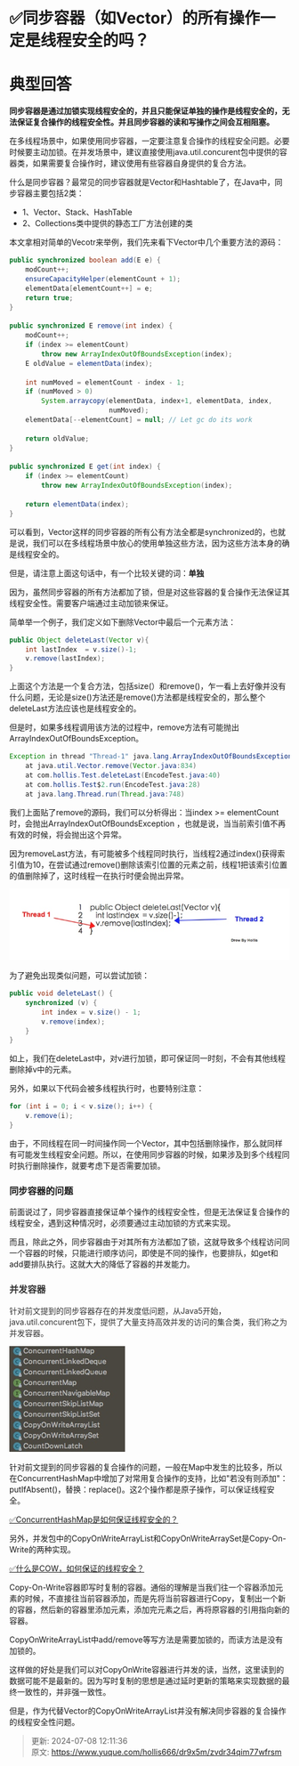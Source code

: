 # ✅同步容器（如Vector）的所有操作一定是线程安全的吗？

# 典型回答


**同步容器是通过加锁实现线程安全的，并且只能保证单独的操作是线程安全的，无法保证复合操作的线程安全性。并且同步容器的读和写操作之间会互相阻塞。**



在多线程场景中，如果使用同步容器，一定要注意复合操作的线程安全问题。必要时候要主动加锁。在并发场景中，建议直接使用java.util.concurent包中提供的容器类，如果需要复合操作时，建议使用有些容器自身提供的复合方法。



什么是同步容器？最常见的同步容器就是Vector和Hashtable了，在Java中，同步容器主要包括2类：

+ 1、Vector、Stack、HashTable
+ 2、Collections类中提供的静态工厂方法创建的类



本文拿相对简单的Vecotr来举例，我们先来看下Vector中几个重要方法的源码：

<font style="color:rgb(51, 51, 51);"></font>

```java
public synchronized boolean add(E e) {
    modCount++;
    ensureCapacityHelper(elementCount + 1);
    elementData[elementCount++] = e;
    return true;
}

public synchronized E remove(int index) {
    modCount++;
    if (index >= elementCount)
        throw new ArrayIndexOutOfBoundsException(index);
    E oldValue = elementData(index);

    int numMoved = elementCount - index - 1;
    if (numMoved > 0)
        System.arraycopy(elementData, index+1, elementData, index,
                         numMoved);
    elementData[--elementCount] = null; // Let gc do its work

    return oldValue;
}

public synchronized E get(int index) {
    if (index >= elementCount)
        throw new ArrayIndexOutOfBoundsException(index);

    return elementData(index);
}
```



可以看到，Vector这样的同步容器的所有公有方法全都是synchronized的，也就是说，我们可以在多线程场景中放心的使用单独这些方法，因为这些方法本身的确是线程安全的。



但是，请注意上面这句话中，有一个比较关键的词：**单独**



因为，虽然同步容器的所有方法都加了锁，但是对这些容器的复合操作无法保证其线程安全性。需要客户端通过主动加锁来保证。



简单举一个例子，我们定义如下删除Vector中最后一个元素方法：



```java
public Object deleteLast(Vector v){
    int lastIndex  = v.size()-1;
    v.remove(lastIndex);
}
```



上面这个方法是一个复合方法，包括size(）和remove()，乍一看上去好像并没有什么问题，无论是size()方法还是remove()方法都是线程安全的，那么整个deleteLast方法应该也是线程安全的。



但是时，如果多线程调用该方法的过程中，remove方法有可能抛出ArrayIndexOutOfBoundsException。



```java
Exception in thread "Thread-1" java.lang.ArrayIndexOutOfBoundsException: Array index out of range: 879
    at java.util.Vector.remove(Vector.java:834)
    at com.hollis.Test.deleteLast(EncodeTest.java:40)
    at com.hollis.Test$2.run(EncodeTest.java:28)
    at java.lang.Thread.run(Thread.java:748)
```



我们上面贴了remove的源码，我们可以分析得出：当index >= elementCount时，会抛出ArrayIndexOutOfBoundsException ，也就是说，当当前索引值不再有效的时候，将会抛出这个异常。



因为removeLast方法，有可能被多个线程同时执行，当线程2通过index()获得索引值为10，在尝试通过remove()删除该索引位置的元素之前，线程1把该索引位置的值删除掉了，这时线程一在执行时便会抛出异常。



![1705728607475-03116499-bc2e-44ec-89dc-9c96b919fd5a.jpeg](./img/T94JV7RedNNRCcpk/1705728607475-03116499-bc2e-44ec-89dc-9c96b919fd5a-836217.jpeg)

  
 

为了避免出现类似问题，可以尝试加锁：



```java
public void deleteLast() {
    synchronized (v) {
        int index = v.size() - 1;
        v.remove(index);
    }
}
```



如上，我们在deleteLast中，对v进行加锁，即可保证同一时刻，不会有其他线程删除掉v中的元素。



另外，如果以下代码会被多线程执行时，也要特别注意：



```java
for (int i = 0; i < v.size(); i++) {
    v.remove(i);
}
```



由于，不同线程在同一时间操作同一个Vector，其中包括删除操作，那么就同样有可能发生线程安全问题。所以，在使用同步容器的时候，如果涉及到多个线程同时执行删除操作，就要考虑下是否需要加锁。



### 同步容器的问题
前面说过了，同步容器直接保证单个操作的线程安全性，但是无法保证复合操作的线程安全，遇到这种情况时，必须要通过主动加锁的方式来实现。



而且，除此之外，同步容器由于对其所有方法都加了锁，这就导致多个线程访问同一个容器的时候，只能进行顺序访问，即使是不同的操作，也要排队，如get和add要排队执行。这就大大的降低了容器的并发能力。



### <font style="color:rgb(51, 51, 51);">并发容器</font>
<font style="color:rgb(51, 51, 51);">针对前文提到的同步容器存在的并发度低问题，从Java5开始，java.util.concurent包下，提供了大量支持高效并发的访问的集合类，我们称之为并发容器。</font>

<font style="color:rgb(51, 51, 51);"></font>

![1705728673343-b632dcc9-3770-4abd-84e2-e929c43472a4.jpeg](./img/T94JV7RedNNRCcpk/1705728673343-b632dcc9-3770-4abd-84e2-e929c43472a4-036572.jpeg)

<font style="color:rgb(51, 51, 51);"></font>

针对前文提到的同步容器的复合操作的问题，一般在Map中发生的比较多，所以在ConcurrentHashMap中增加了对常用复合操作的支持，比如"若没有则添加"：putIfAbsent()，替换：replace()。这2个操作都是原子操作，可以保证线程安全。



[✅ConcurrentHashMap是如何保证线程安全的？](https://www.yuque.com/hollis666/dr9x5m/seuqd9oynk2enp9t)



另外，并发包中的CopyOnWriteArrayList和CopyOnWriteArraySet是Copy-On-Write的两种实现。



[✅什么是COW，如何保证的线程安全？](https://www.yuque.com/hollis666/dr9x5m/sn842t5l24dmlsp4)



Copy-On-Write容器即写时复制的容器。通俗的理解是当我们往一个容器添加元素的时候，不直接往当前容器添加，而是先将当前容器进行Copy，复制出一个新的容器，然后新的容器里添加元素，添加完元素之后，再将原容器的引用指向新的容器。



CopyOnWriteArrayList中add/remove等写方法是需要加锁的，而读方法是没有加锁的。



这样做的好处是我们可以对CopyOnWrite容器进行并发的读，当然，这里读到的数据可能不是最新的。因为写时复制的思想是通过延时更新的策略来实现数据的最终一致性的，并非强一致性。



但是，作为代替Vector的CopyOnWriteArrayList并没有解决同步容器的复合操作的线程安全性问题。



> 更新: 2024-07-08 12:11:36  
> 原文: <https://www.yuque.com/hollis666/dr9x5m/zvdr34qim77wfrsm>